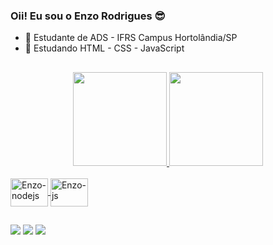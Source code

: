 ### Oii! Eu sou o Enzo Rodrigues 😎

- 🔭 Estudante de ADS - IFRS Campus Hortolândia/SP
- 🌱 Estudando HTML - CSS - JavaScript

##

<div align="center">
  <a href="https://github.com/EnzoGRodrigues">
  <img height="150em" src="https://github-readme-stats.vercel.app/api?username=EnzoGRodrigues&show_icons=true&theme=aura_dark&include_all_commits=true&count_private=true"/>
  <img height="150em" src="https://github-readme-stats.vercel.app/api/top-langs/?username=EnzoGRodrigues&layout=compact&langs_count=7&theme=aura_dark"/>
</div>

<div style="display: inline_block"><br>
  <img align="center" alt="Enzo-nodejs" height="45" width="60" src="https://www.google.com/url?sa=i&url=https%3A%2F%2Fwww.flaticon.com%2Ffree-icon%2Fnodejs_919825&psig=AOvVaw0PxKC_e109YFQNI5wyShwc&ust=1756845019095000&source=images&cd=vfe&opi=89978449&ved=0CBUQjRxqFwoTCICVhOyzuI8DFQAAAAAdAAAAABAE">
  <img align="center" alt="Enzo-js" height="45" width="60" src="https://upload.wikimedia.org/wikipedia/commons/9/99/Unofficial_JavaScript_logo_2.svg">
</div>

##

<div> 
  <a href="https://www.instagram.com/_enzooyy_/" target="_blank"><img src="https://img.shields.io/badge/-Instagram-%23E4405F?style=for-the-badge&logo=instagram&logoColor=white" target="_blank"></a>
  <a href = "mailto:enzorodrigues272@gmail.com"><img src="https://img.shields.io/badge/-Gmail-%23333?style=for-the-badge&logo=gmail&logoColor=white" target="_blank"></a>
  <a href="https://www.linkedin.com/in/enzogrodrigues/" target="_blank"><img src="https://img.shields.io/badge/-LinkedIn-%230077B5?style=for-the-badge&logo=linkedin&logoColor=white" target="_blank"></a>
</div>
